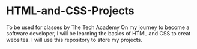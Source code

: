 # HTML-and-CSS-Projects
To be used for classes by The Tech Academy
On my journey to become a software developer, I will be learning the basics of HTML and CSS to creat websites. I will use this repository to store my projects.
